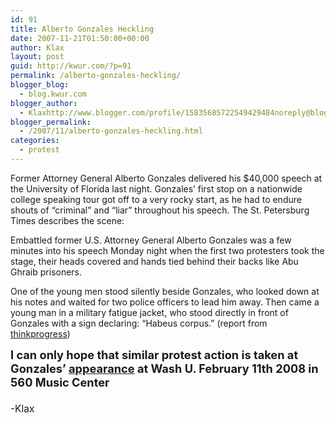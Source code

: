 ```yaml
---
id: 91
title: Alberto Gonzales Heckling
date: 2007-11-21T01:50:00+00:00
author: Klax
layout: post
guid: http://kwur.com/?p=91
permalink: /alberto-gonzales-heckling/
blogger_blog:
  - blog.kwur.com
blogger_author:
  - Klaxhttp://www.blogger.com/profile/15835685722549429484noreply@blogger.com
blogger_permalink:
  - /2007/11/alberto-gonzales-heckling.html
categories:
  - protest
---
```

<div class="pf-content">
  <p>
    Former Attorney General Alberto Gonzales delivered his $40,000 speech at the University of Florida last night. Gonzales’ first stop on a nationwide college speaking tour got off to a very rocky start, as he had to endure shouts of “criminal” and “liar” throughout his speech. The St. Petersburg Times describes the scene:
  </p>
  
  <p>
    Embattled former U.S. Attorney General Alberto Gonzales was a few minutes into his speech Monday night when the first two protesters took the stage, their heads covered and hands tied behind their backs like Abu Ghraib prisoners.
  </p>
  
  <p>
    One of the young men stood silently beside Gonzales, who looked down at his notes and waited for two police officers to lead him away. Then came a young man in a military fatigue jacket, who stood directly in front of Gonzales with a sign declaring: “Habeus corpus.” (report from <a href="http://thinkprogress.org/2007/11/20/alberto-uf/">thinkprogress</a>)
  </p>
  
  <p>
  </p>
  
  <p>
    <span style="font-size:130%;"><span style="font-weight: bold;">I can only hope that similar protest action is taken at Gonzales’ </span><a style="font-weight: bold;" href="http://media.www.studlife.com/media/storage/paper337/news/2007/11/16/News/Alberto.Gonzales.To.Speak.On.Campus-3106747.shtml">appearance</a><span style="font-weight: bold;"> at Wash U. February 11th 2008 in 560 Music Center<br /></span><span style="font-size:100%;"><br /><span style="font-size:85%;">-Klax</span><br /></span></span>
  </p>
</div>